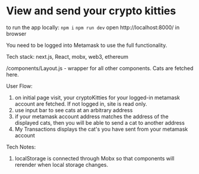 # View and send your crypto kitties

to run the app locally:
`npm i`
`npm run dev`
open http://localhost:8000/ in browser

You need to be logged into Metamask to use the full functionality.

Tech stack: next.js, React, mobx, web3, ethereum

/components/Layout.js - wrapper for all other components. Cats are fetched here.

User Flow:

1.  on initial page visit, your cryptoKitties for your logged-in metamask account are fetched. If not logged in, site is read only.
2.  use input bar to see cats at an arbitrary address
3.  if your metamask account address matches the address of the displayed cats, then you will be able to send a cat to another address
4.  My Transactions displays the cat's you have sent from your metamask account

Tech Notes:

1.  localStorage is connected through Mobx so that components will rerender when local storage changes.
